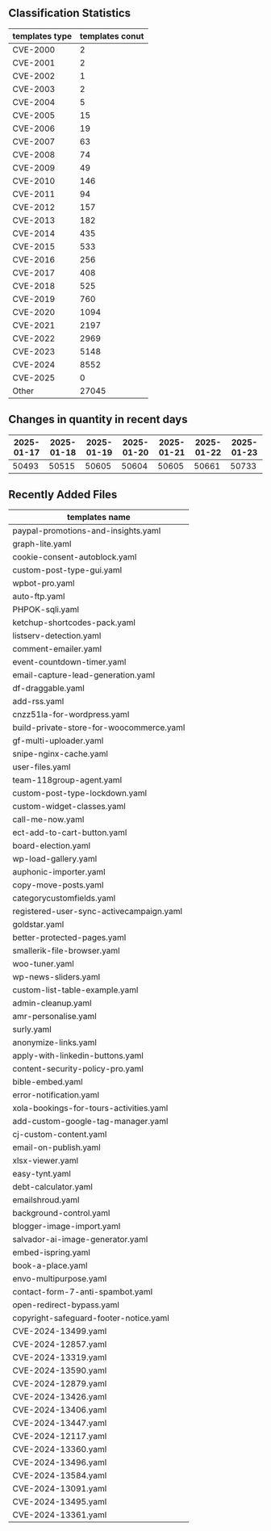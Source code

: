 ## Classification Statistics
| templates type | templates conut | 
| --- | --- |
| CVE-2000 | 2 |
| CVE-2001 | 2 |
| CVE-2002 | 1 |
| CVE-2003 | 2 |
| CVE-2004 | 5 |
| CVE-2005 | 15 |
| CVE-2006 | 19 |
| CVE-2007 | 63 |
| CVE-2008 | 74 |
| CVE-2009 | 49 |
| CVE-2010 | 146 |
| CVE-2011 | 94 |
| CVE-2012 | 157 |
| CVE-2013 | 182 |
| CVE-2014 | 435 |
| CVE-2015 | 533 |
| CVE-2016 | 256 |
| CVE-2017 | 408 |
| CVE-2018 | 525 |
| CVE-2019 | 760 |
| CVE-2020 | 1094 |
| CVE-2021 | 2197 |
| CVE-2022 | 2969 |
| CVE-2023 | 5148 |
| CVE-2024 | 8552 |
| CVE-2025 | 0 |
| Other | 27045 |
## Changes in quantity in recent days
|2025-01-17 | 2025-01-18 | 2025-01-19 | 2025-01-20 | 2025-01-21 | 2025-01-22 | 2025-01-23|
|--- | ------ | ------ | ------ | ------ | ------ | ---|
|50493 | 50515 | 50605 | 50604 | 50605 | 50661 | 50733|
## Recently Added Files
| templates name | 
| --- |
| paypal-promotions-and-insights.yaml |
| graph-lite.yaml |
| cookie-consent-autoblock.yaml |
| custom-post-type-gui.yaml |
| wpbot-pro.yaml |
| auto-ftp.yaml |
| PHPOK-sqli.yaml |
| ketchup-shortcodes-pack.yaml |
| listserv-detection.yaml |
| comment-emailer.yaml |
| event-countdown-timer.yaml |
| email-capture-lead-generation.yaml |
| df-draggable.yaml |
| add-rss.yaml |
| cnzz51la-for-wordpress.yaml |
| build-private-store-for-woocommerce.yaml |
| gf-multi-uploader.yaml |
| snipe-nginx-cache.yaml |
| user-files.yaml |
| team-118group-agent.yaml |
| custom-post-type-lockdown.yaml |
| custom-widget-classes.yaml |
| call-me-now.yaml |
| ect-add-to-cart-button.yaml |
| board-election.yaml |
| wp-load-gallery.yaml |
| auphonic-importer.yaml |
| copy-move-posts.yaml |
| categorycustomfields.yaml |
| registered-user-sync-activecampaign.yaml |
| goldstar.yaml |
| better-protected-pages.yaml |
| smallerik-file-browser.yaml |
| woo-tuner.yaml |
| wp-news-sliders.yaml |
| custom-list-table-example.yaml |
| admin-cleanup.yaml |
| amr-personalise.yaml |
| surly.yaml |
| anonymize-links.yaml |
| apply-with-linkedin-buttons.yaml |
| content-security-policy-pro.yaml |
| bible-embed.yaml |
| error-notification.yaml |
| xola-bookings-for-tours-activities.yaml |
| add-custom-google-tag-manager.yaml |
| cj-custom-content.yaml |
| email-on-publish.yaml |
| xlsx-viewer.yaml |
| easy-tynt.yaml |
| debt-calculator.yaml |
| emailshroud.yaml |
| background-control.yaml |
| blogger-image-import.yaml |
| salvador-ai-image-generator.yaml |
| embed-ispring.yaml |
| book-a-place.yaml |
| envo-multipurpose.yaml |
| contact-form-7-anti-spambot.yaml |
| open-redirect-bypass.yaml |
| copyright-safeguard-footer-notice.yaml |
| CVE-2024-13499.yaml |
| CVE-2024-12857.yaml |
| CVE-2024-13319.yaml |
| CVE-2024-13590.yaml |
| CVE-2024-12879.yaml |
| CVE-2024-13426.yaml |
| CVE-2024-13406.yaml |
| CVE-2024-13447.yaml |
| CVE-2024-12117.yaml |
| CVE-2024-13360.yaml |
| CVE-2024-13496.yaml |
| CVE-2024-13584.yaml |
| CVE-2024-13091.yaml |
| CVE-2024-13495.yaml |
| CVE-2024-13361.yaml |
